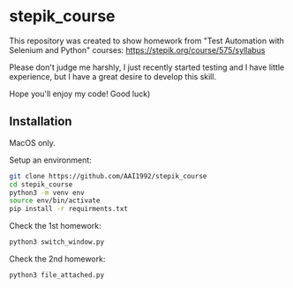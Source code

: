 # stepik_course
This repository was created to show homework from "Test Automation with Selenium and Python" courses: https://stepik.org/course/575/syllabus 

Please don't judge me harshly, I just recently started testing and I have little experience, but I have a great desire to develop this skill.

Hope you'll enjoy my code! Good luck)

## Installation

MacOS only.

Setup an environment:

```bash
git clone https://github.com/AAI1992/stepik_course
cd stepik_course
python3 -m venv env
source env/bin/activate
pip install -r requirments.txt
```

Check the 1st homework:
```bash
python3 switch_window.py
```

Check the 2nd homework:
```bash
python3 file_attached.py
```

